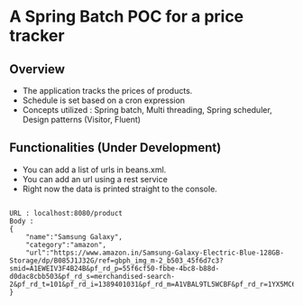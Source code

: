 # A Spring Batch POC for a price tracker

## Overview
- The application tracks the prices of products.
- Schedule is set based on a cron expression
- Concepts utilized : Spring batch, Multi threading, Spring scheduler, Design patterns (Visitor, Fluent)


## Functionalities (Under Development)
- You can add a list of urls in beans.xml. 
- You can add an url using a rest service
- Right now the data is printed straight to the console.

``` 

URL : localhost:8080/product
Body : 
{
	"name":"Samsung Galaxy",
  	"category":"amazon",
  	"url":"https://www.amazon.in/Samsung-Galaxy-Electric-Blue-128GB-Storage/dp/B085J1J32G/ref=gbph_img_m-2_b503_45f6d7c3?smid=A1EWEIV3F4B24B&pf_rd_p=55f6cf50-fbbe-4bc8-b88d-d0dac8cbb503&pf_rd_s=merchandised-search-2&pf_rd_t=101&pf_rd_i=1389401031&pf_rd_m=A1VBAL9TL5WCBF&pf_rd_r=1YX5MC6AC2MG6VD2HBAR"
}

```
 

